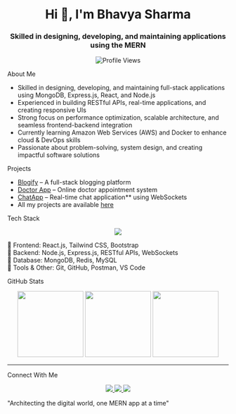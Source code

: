 <h1 align="center">Hi 👋, I'm Bhavya Sharma</h1>
<h3 align="center">Skilled in designing, developing, and maintaining applications using the MERN </h3>

<p align="center">
  <img src="https://komarev.com/ghpvc/?username=bhavyasharma-dev&label=Profile%20views&color=0e75b6&style=flat" alt="Profile Views" />
</p>

  About Me
-  Skilled in designing, developing, and maintaining full-stack applications using MongoDB, Express.js, React, and Node.js 
-  Experienced in building RESTful APIs, real-time applications, and creating responsive UIs  
-  Strong focus on performance optimization, scalable architecture, and seamless frontend-backend integration 
-  Currently learning Amazon Web Services (AWS) and Docker to enhance cloud & DevOps skills  
-  Passionate about problem-solving, system design, and creating impactful software solutions 



  Projects
-  [Blogify](https://github.com/Bhavyasharma-dev/MY_MERN_PROJECTS.git) – A full-stack blogging platform  
-  [Doctor App](https://github.com/Bhavyasharma-dev/MY_MERN_PROJECTS.git) – Online doctor appointment system
-  [ChatApp](https://github.com/Bhavyasharma-dev/MY_MERN_PROJECTS.git) – Real-time chat application** using WebSockets  
-  All my projects are available [here](https://github.com/Bhavyasharma-dev/MY_MERN_PROJECTS.git)  



  Tech Stack  
<p align="center">
  <img src="https://skillicons.dev/icons?i=mongodb,express,react,nodejs,redux,js,ts,html,css,tailwind,bootstrap,git,github,postman,docker,aws,redis" />
</p>

🔹 Frontend: React.js,  Tailwind CSS, Bootstrap  
🔹 Backend: Node.js, Express.js, RESTful APIs, WebSockets  
🔹 Database: MongoDB, Redis, MySQL   
🔹 Tools & Other: Git, GitHub, Postman, VS Code  



   GitHub Stats
<p align="center">
  <img src="https://github-readme-stats.vercel.app/api?username=bhavyasharma-dev&show_icons=true&theme=radical" height="150" />
  <img src="https://github-readme-streak-stats.herokuapp.com/?user=bhavyasharma-dev&theme=radical" height="150" />
  <img src="https://github-readme-stats.vercel.app/api/top-langs?username=bhavyasharma-dev&show_icons=true&locale=en&layout=compact" height="150" />
</p>

---

   Connect With Me  
<p align="center">
  <a href="https://www.linkedin.com/in/bhavyasharma/" target="_blank">
    <img src="https://img.shields.io/badge/LinkedIn-%230077B5.svg?&style=for-the-badge&logo=linkedin&logoColor=white" />
  </a>
  <a href="mailto:bhavyasharma667788@gmail.com">
    <img src="https://img.shields.io/badge/Email-D14836?style=for-the-badge&logo=gmail&logoColor=white" />
  </a>
  <a href="https://github.com/bhavyasharma-dev">
    <img src="https://img.shields.io/badge/GitHub-100000?style=for-the-badge&logo=github&logoColor=white" />
  </a>
</p>



"Architecting the digital world, one MERN app at a time"  


